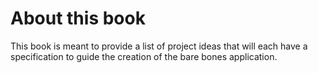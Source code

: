 
# About this book
This book is meant to provide a list of project ideas that will each have a specification to guide the creation of the bare bones application.



